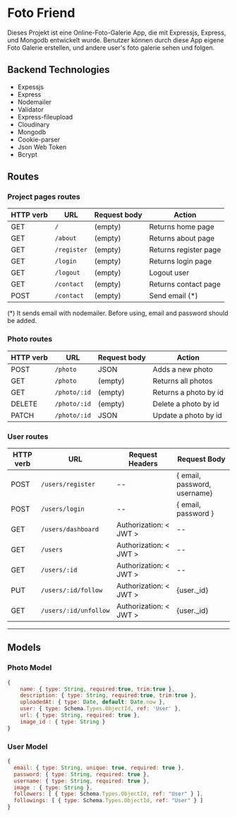 # Foto Friend

Dieses Projekt ist eine Online-Foto-Galerie App, die mit Expressjs, Express, und Mongodb entwickelt wurde. Benutzer können durch diese App eigene Foto Galerie erstellen, und andere user's foto galerie sehen und folgen.

## Backend Technologies

- Expessjs 
- Express
- Nodemailer
- Validator
- Express-fileupload
- Cloudinary
- Mongodb
- Cookie-parser
- Json Web Token
- Bcrypt

## Routes

### Project pages routes

| HTTP verb | URL                        | Request body | Action                        |
| --------- | -------------------------- | ------------ | ----------------------------- |
| GET       | `/`                        | (empty)      | Returns home page             |
| GET       | `/about`                   | (empty)      | Returns about page            |
| GET       | `/register`                | (empty)      | Returns register page         |
| GET       | `/login`                   | (empty)      | Returns login page            |
| GET       | `/logout`                  | (empty)      | Logout user                   |
| GET       | `/contact`                 | (empty)      | Returns contact page          |
| POST      | `/contact`                 | (empty)      | Send email (*)                |

(*) It sends email with nodemailer. Before using, email and password should be added.


### Photo routes

| HTTP verb | URL                  | Request body | Action                     |
| --------- | -------------------- | ------------ | -------------------------- |
| POST      | `/photo`             | JSON         | Adds a new photo           |
| GET       | `/photo`             | (empty)      | Returns all photos         |
| GET       | `/photo/:id`         | (empty)      | Returns a photo by id      |
| DELETE    | `/photo/:id`         | (empty)      | Delete a photo by id       |
| PATCH     | `/photo/:id`         | JSON         | Update a photo by id       |



### User routes

| HTTP verb | URL                   | Request Headers                 | Request Body                  |
| --------- | --------------        | ------------------------------- | -------------------------     |
| POST      | `/users/register`     | --                              | { email, password, username}  |
| POST      | `/users/login`        | --                              | { email, password }           |
| GET       | `/users/dashboard`    | Authorization: \< JWT \>        | --                            |
| GET       | `/users`              | Authorization: \< JWT \>        | --                            |
| GET       | `/users/:id  `        | Authorization: \< JWT \>        | --                            |
| PUT       | `/users/:id/follow`   | Authorization: \< JWT \>        | {user._id}                    |
| GET       | `/users/:id/unfollow` | Authorization: \< JWT \>        | {user._id}                    |

<hr>

## Models

### Photo Model

```js
{
    name: { type: String, required:true, trim:true },
    description: { type: String, required:true, trim:true },
    uploadedAt: { type: Date, default: Date.now },
    user: { type: Schema.Types.ObjectId, ref: 'User' },
    url: { type: String, required: true },
    image_id : { type: String }
}
```

### User Model

```js
{
  email: { type: String, unique: true, required: true },
  password: { type: String, required: true },
  username: { type: String, required: true },
  image : { type: String },
  followers: [ { type: Schema.Types.ObjectId, ref: "User" } ],
  followings: [ { type: Schema.Types.ObjectId, ref: "User" } ]
}
```